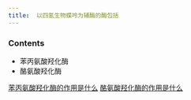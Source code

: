 ```yaml
---
title:  以四氢生物蝶呤为辅酶的酶包括
--- 
```


### Contents
- 苯丙氨酸羟化酶
- 酪氨酸羟化酶

[苯丙氨酸羟化酶的作用是什么](/苯丙氨酸羟化酶的作用是什么)
[酪氨酸羟化酶的作用是什么](/酪氨酸羟化酶的作用是什么)
